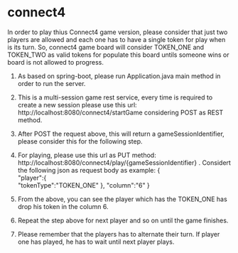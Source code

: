 # connect4
In order to play thius Connect4 game version, please consider that just two players are allowed and each one has to have a single token for play when is its turn.
So, connect4 game board will consider TOKEN_ONE and TOKEN_TWO as valid tokens for populate this board untils someone wins or board is not allowed to progress.

1. As based on spring-boot, please run Application.java main method in order to run the server.

2. This is a multi-session game rest service, every time is required to create a new session please use this url: http://localhost:8080/connect4/startGame considering POST as REST method.

3. After POST the request above, this will return a gameSessionIdentifier, please consider this for the following step.

4. For playing, please use this url as PUT method: http://localhost:8080/connect4/play/{gameSessionIdentifier} . Considert the following json as request body as example:
{  
   "player":{  
      "tokenType":"TOKEN_ONE"
   },
   "column":"6"
}

5. From the above, you can see the player which has the TOKEN_ONE has drop his token in the column 6. 

6. Repeat the step above for next player and so on until the game finishes.

7. Please remember that the players has to alternate their turn. If player one has played, he has to wait until next player plays.
